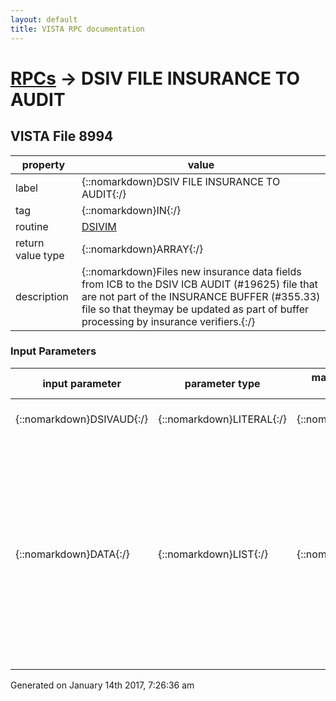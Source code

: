 ```yaml
---
layout: default
title: VISTA RPC documentation
---
```




# [RPCs](TableOfContent.md) &#8594; DSIV FILE INSURANCE TO AUDIT 


 ## VISTA File 8994
 property | value 
--- | --- 
 label | {::nomarkdown}DSIV FILE INSURANCE TO AUDIT{:/}
 tag | {::nomarkdown}IN{:/}
 routine | [DSIVIM](http://code.osehra.org/dox/Routine_DSIVIM_source.html)
 return value type | {::nomarkdown}ARRAY{:/}
 description | {::nomarkdown}Files new insurance data fields from ICB to the DSIV ICB AUDIT (#19625) file that are not part of the INSURANCE BUFFER (#355.33) file so that theymay be updated as part of buffer processing by insurance verifiers.{:/}

### Input Parameters

| input parameter | parameter type | maximum data length | required | description | 
| --- | --- | --- | --- | --- | 
| {::nomarkdown}DSIVAUD{:/} | {::nomarkdown}LITERAL{:/} | {::nomarkdown}30{:/} | {::nomarkdown}true{:/} | {::nomarkdown}Pointer to the DSIV ICB AUDIT (#19625) file.{:/} | 
| {::nomarkdown}DATA{:/} | {::nomarkdown}LIST{:/} | {::nomarkdown}80{:/} | {::nomarkdown}true{:/} | {::nomarkdown}Contains data to file in the following format: D DATA(n)=field^multi-id^value e.g. DATA(1)=\6.01^0^1\      DATA(2)=\6.02^0^2\      DATA(3)=\8^1^SYN1\ SYNONYM is fld 8, subfile 19625.08 (multiple)      DATA(4)=\8^2^SYN2\      DATA(5)=\9^1^FIRST LINE OF REMARKS\  REMARKS is field 9, wp field      DATA(6)=\9^2^SECOND LINE OF REMARKS\{:/} | 




 Generated on January 14th 2017, 7:26:36 am
